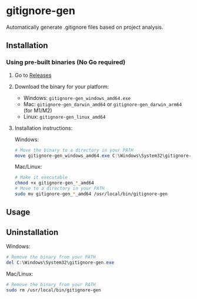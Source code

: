 # gitignore-gen

Automatically generate .gitignore files based on project analysis.

## Installation

### Using pre-built binaries (No Go required)

1. Go to [Releases](https://github.com/AriajSarkar/gitignore-gen/releases)
2. Download the binary for your platform:
   - Windows: `gitignore-gen_windows_amd64.exe`
   - Mac: `gitignore-gen_darwin_amd64` or `gitignore-gen_darwin_arm64` (for M1/M2)
   - Linux: `gitignore-gen_linux_amd64`

3. Installation instructions:
   
   Windows:
   ```powershell
   # Move the binary to a directory in your PATH
   move gitignore-gen_windows_amd64.exe C:\Windows\System32\gitignore-gen.exe
   ```

   Mac/Linux:
   ```bash
   # Make it executable
   chmod +x gitignore-gen_*_amd64
   # Move to a directory in your PATH
   sudo mv gitignore-gen_*_amd64 /usr/local/bin/gitignore-gen
   ```

## Usage

## Uninstallation

Windows:
```powershell
# Remove the binary from your PATH
del C:\Windows\System32\gitignore-gen.exe
```

Mac/Linux:
```bash
# Remove the binary from your PATH
sudo rm /usr/local/bin/gitignore-gen
```
